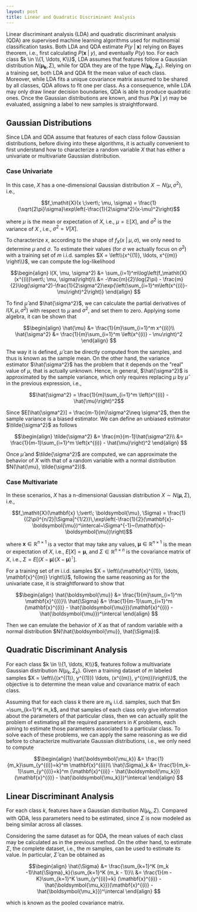 ```yaml
---
layout: post
title: Linear and Quadratic Discriminant Analysis 
---
```


Linear discriminant analysis (LDA) and quadratic discriminant analysis (QDA) are supervised machine learning algorithms used for multinomial classification tasks.  Both LDA and QDA estimate $P(y \;\vert\;\mathbf{x})$ relying on Bayes theorem, i.e., first calculating $P(\mathbf{x} \;\vert\; y)$, and  eventually $P(y)$ too. For each class $k \in \\{1, \ldots, K\\}$, LDA assumes that features follow a Gaussian distribution $N(\boldsymbol{\mu_k}, \Sigma)$, while for QDA they are of the type $N(\boldsymbol{\mu_k}, \Sigma_k)$. Relying on a training set, both LDA and QDA fit the mean value of each class. Moreover, while LDA fits a unique covariance matrix assumed to be shared by all classes, QDA  allows to fit one per class. As a consequence, while LDA may only draw linear decision boundaries, QDA is able to produce quadratic ones. Once the Gaussian distributions are known, and thus $P(\mathbf{x} \;\vert\; y)$ may be evaluated, assigning a label to new samples is straightforward.

## Gaussian Distributions

Since LDA and QDA assume that features of each class follow Gaussian distributions, before diving into these algorithms, it is actually convenient to first understand how to characterize a random variable $\mathit{X}$ that has either a univariate or multivariate Gaussian distribution.

###  Case Univariate

In this case, $\mathit{X}$ has a one-dimensional Gaussian distribution $\mathit{X} \sim N(\mu, \sigma^2)$, i.e.,

$$f_\mathit{X}(x \;\vert\; \mu, \sigma) = \frac{1}{\sqrt{2\pi}\sigma}\exp\left(-\frac{1}{2\sigma^2}(x-\mu)^2\right)$$

where $\mu$ is the mean or expectation of $\mathit{X}$, i.e., $\mu = \mathbb{E}[\mathit{X}]$, and $\sigma^2$ is the variance of $\mathit{X}$ , i.e., $\sigma^2 =V[\mathit{X}]$.

To characterize $\mathit{x}$, according to the shape of $f_\mathit{X}(x \;\vert\; \mu, \sigma)$, we only need to determine $\mu$ and $\sigma$. To estimate their values (for $\sigma$ we actually focus on $\sigma^2$) with a training set of $m$ i.i.d. samples $X = \left\\{x^{(1)},  \ldots, x^{(m)} \right\\}$, we can compute the log-likelihood 


$$\begin{align}
l(X, \mu, \sigma^2) &= \sum_{i=1}^m\log\left(f_\mathit{X} (x^{(i)}\vert\; \mu, \sigma)\right)\\
&= -\frac{m}{2}\log(2\pi) - \frac{m}{2}\log(\sigma^2)-\frac{1}{2\sigma^2}\exp{\left(\sum_{i=1}^m\left(x^{(i)}-\mu\right)^2\right)}
\end{align}
$$

To find $\hat{\mu}$ and $\hat{\sigma^2}$, we can calculate the partial derivatives of $l(X, \mu, \sigma^2)$ with respect to $\mu$ and $\sigma^2$, and set them to zero. Applying some algebra, it can be shown that

$$\begin{align}
\hat{\mu} &= \frac{1}{m}\sum_{i=1}^m x^{(i)}\\
\hat{\sigma^2} &= \frac{1}{m}\sum_{i=1}^m \left(x^{(i)} - \mu\right)^2
\end{align}
$$

The way it is defined, $\hat{\mu}$ can be directly computed from the samples, and thus is known as the sample mean. On the other hand, the variance estimator $\hat{\sigma^2}$ has the problem that it depends on the "real" value of $\mu$, that is actually unknown. Hence, in general, $\hat{\sigma^2}$ is approximated by the sample variance, which only requires replacing $\mu$ by $\hat{\mu}$ in the previous expression, i.e.,

$$\hat{\sigma^2} = \frac{1}{m}\sum_{i=1}^m \left(x^{(i)} - \hat{\mu}\right)^2$$

Since $E[\hat{\sigma^2}] = \frac{m-1}{m}\sigma^2\neq \sigma^2$,
then the sample variance is a biased estimator. We can define an unbiased estimator $\tilde{\sigma^2}$ as follows

$$\begin{align}
\tilde{\sigma^2} &= \frac{m}{m-1}\hat{\sigma^2}\\
&= \frac{1}{m-1}\sum_{i=1}^m \left(x^{(i)} - \hat{\mu}\right)^2
\end{align}
$$

Once $\hat{\mu}$ and $\tilde{\sigma^2}$ are computed, we can approximate the behavior of $\mathit{X}$ with that of a random variable with a normal distribution $N(\hat{\mu}, \tilde{\sigma^2})$.

###  Case Multivariate

In these scenarios, $\mathit{X}$ has a n-dimensional Gaussian distribution $\mathit{X} \sim N(\boldsymbol{\mu}, \Sigma)$, i.e.,

$$f_\mathit{X}(\mathbf{x} \;\vert\; \boldsymbol{\mu}, \Sigma) = \frac{1}{(2\pi)^{n/2}|\Sigma|^{1/2}}\,\exp\left(-\frac{1}{2}(\mathbf{x}-\boldsymbol{\mu})^\intercal~\Sigma^{-1}~(\mathbf{x}-\boldsymbol{\mu})\right)$$

where $\mathbf{x} \in \mathbb{R}^{n\times1}$ is a vector that may take any values, $\boldsymbol{\mu} \in \mathbb{R}^{n\times1}$ is the mean or expectation of $\mathit{X}$, i.e., $E[\mathit{X}]=\boldsymbol{\mu}$, and $\Sigma \in \mathbb{R}^{n \times n}$ is the covariance matrix of $\mathit{X}$, i.e., $\Sigma = E[(\mathit{X}-\boldsymbol{\mu})(\mathit{X}-\boldsymbol{\mu})^\intercal]$.

For a training set of $m$ i.i.d. samples $X = \left\\{\mathbf{x}^{(1)},  \ldots, \mathbf{x}^{(m)} \right\\}$, following the same reasoning as for the univariate case, it is straightforward to show that

$$\begin{align}
\hat{\boldsymbol{\mu}} &= \frac{1}{m}\sum_{i=1}^m \mathbf{x}^{(i)}\\
\hat{\Sigma} &= \frac{1}{m-1}\sum_{i=1}^m (\mathbf{x}^{(i)} - \hat{\boldsymbol{\mu}})(\mathbf{x}^{(i)} - \hat{\boldsymbol{\mu}})^\intercal
\end{align}
$$

Then we can emulate the behavior of $\mathit{X}$ as that of random variable with a normal distribution $N(\hat{\boldsymbol{\mu}}, \hat{\Sigma})$.

## Quadratic Discriminant Analysis

For each class $k \in \\{1, \ldots, K\\}$, features follow a multivariate Gaussian distribution $N(\mu_k, \Sigma_k)$. Given a training dataset of $m$ labeled samples $X = \left\\{(x^{(1)}, y^{(1)}) \ldots, (x^{(m)}, y^{(m)})\right\\}$, the objective is to determine the mean value and covariance matrix of each class. 

Assuming that for each class $k$ there are $m_k$ i.i.d. samples, such that $m =\sum_{k=1}^K m_k$,  and that samples of each class only give information about the parameters of that particular class, then we can actually split the problem of estimating all the required parameters in $K$ problems, each aiming to estimate those parameters associated to a particular class.  To solve each of these problems, we can apply the same reasoning as we did before to characterize multivariate Gaussian distributions, i.e., we only need to compute

$$\begin{align}
\hat{\boldsymbol{\mu_k}} &= \frac{1}{m_k}\sum_{y^{(i)}=k}^m \mathbf{x}^{(i)}\\
\hat{\Sigma}_k &= \frac{1}{m_k-1}\sum_{y^{(i)}=k}^m (\mathbf{x}^{(i)} - \hat{\boldsymbol{\mu_k}})(\mathbf{x}^{(i)} - \hat{\boldsymbol{\mu_k}})^\intercal
\end{align}
$$

## Linear Discriminant Analysis

For each class $k$, features have a Gaussian distribution $N(\mu_k, \Sigma)$. Compared with QDA, less parameters need to be estimated, since $\Sigma$ is now modeled as being similar across all classes.

 Considering the same dataset as for QDA, the mean values of each class may be calculated as in the previous method. On the other hand, to estimate $\Sigma$,  the complete dataset, i.e., the $m$ samples, can be used to estimate its value. In particular, $\hat{\Sigma}$ can be obtained as 
   
$$\begin{align}
\hat{\Sigma} &=  \frac{\sum_{k=1}^K (m_k -1)\hat{\Sigma}_k}{\sum_{k=1}^K (m_k - 1)}\\
&=  \frac{1}{m - K}\sum_{k=1}^K \sum_{y^{(i)}=k} (\mathbf{x}^{(i)} - \hat{\boldsymbol{\mu_k}})(\mathbf{x}^{(i)} - \hat{\boldsymbol{\mu_k}})^\intercal
\end{align}
$$

which is known as the pooled covariance matrix.